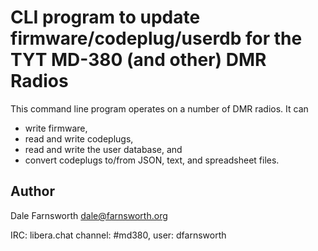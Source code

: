 # CLI program to update firmware/codeplug/userdb for the TYT MD-380 (and other) DMR Radios

This command line program operates on a number of DMR radios.  It can
* write firmware,
* read and write codeplugs,
* read and write the user database, and
* convert codeplugs to/from JSON, text, and spreadsheet files.


## Author
Dale Farnsworth <dale@farnsworth.org>

IRC: libera.chat channel: #md380, user: dfarnsworth
